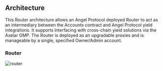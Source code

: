 
## Architecture
This Router architecture allows an Angel Protocol deployed Router to act as an intermediary between the Accounts contract and Angel Protocol yield integrations. It supports interfacing with cross-chain yield solutions via the Axelar GMP. The Router is deployed as an upgradable proxies and is manageable by a single, specified Owner/Admin account.

### Router
![router](https://user-images.githubusercontent.com/84420280/217927446-36e6ebe0-13ed-4e7a-aff5-00250bb4ac25.png)